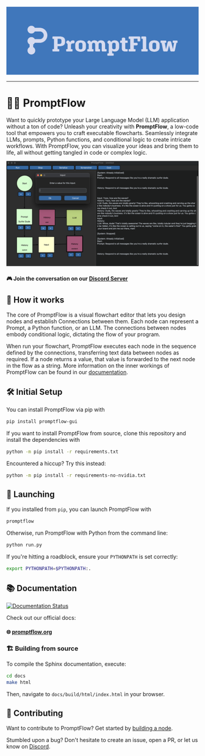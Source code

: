 
<p align="center">
  <img src="promptflow/res/Logo_full_1.png" alt="PromptFlow logo"/>
</p>

---

# 🧩💡 PromptFlow

Want to quickly prototype your Large Language Model (LLM) application without a ton of code? Unleash your creativity with **PromptFlow**, a low-code tool that empowers you to craft executable flowcharts. Seamlessly integrate LLMs, prompts, Python functions, and conditional logic to create intricate workflows. With PromptFlow, you can visualize your ideas and bring them to life, all without getting tangled in code or complex logic.

<p align="center">
  <img src="screenshots/readme/heroscreenshot.png" alt="PromptFlow screenshot"/>
</p>

#### 🎮 Join the conversation on our [Discord Server](https://discord.gg/5MmV3FNCtN)

## 🔗 How it works

The core of PromptFlow is a visual flowchart editor that lets you design nodes and establish Connections between them. Each node can represent a Prompt, a Python function, or an LLM. The connections between nodes embody conditional logic, dictating the flow of your program.

When run your flowchart, PromptFlow executes each node in the sequence defined by the connections, transferring text data between nodes as required. If a node returns a value, that value is forwarded to the next node in the flow as a string. More information on the inner workings of PromptFlow can be found in our [documentation](https://www.promptflow.org/en/latest/).

## 🛠️ Initial Setup 

You can install PromptFlow via pip with

```bash
pip install promptflow-gui
```

If you want to install PromptFlow from source, clone this repository and install the dependencies with

```bash
python -m pip install -r requirements.txt
```

Encountered a hiccup? Try this instead:

```bash
python -m pip install -r requirements-no-nvidia.txt
```

## 🚀 Launching

If you installed from `pip`, you can launch PromptFlow with

```bash
promptflow
```

Otherwise, run PromptFlow with Python from the command line:

```bash
python run.py 
```

If you're hitting a roadblock, ensure your `PYTHONPATH` is set correctly:

```bash
export PYTHONPATH=$PYTHONPATH:.
```

## 📚 Documentation

[![Documentation Status](https://readthedocs.org/projects/promptflow/badge/?version=latest)](https://www.promptflow.org/en/latest/?badge=latest)

Check out our official docs:

#### 🌐 [promptflow.org](https://www.promptflow.org/en/latest/)

### 🏗️ Building from source

To compile the Sphinx documentation, execute:

```bash
cd docs
make html
```

Then, navigate to `docs/build/html/index.html` in your browser.

## 🤝 Contributing

Want to contribute to PromptFlow? Get started by [building a node](https://www.promptflow.org/en/latest/development.html#starting-point-adding-a-node).

Stumbled upon a bug? Don't hesitate to create an issue, open a PR, or let us know on [Discord](https://discord.gg/5MmV3FNCtN).
